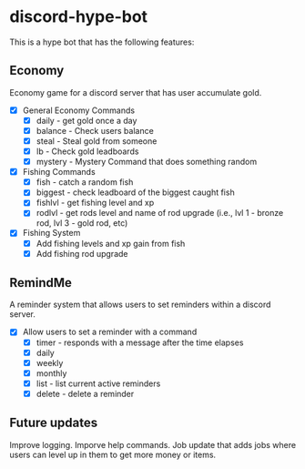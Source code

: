 # discord-hype-bot

This is a hype bot that has the following features:

## Economy

Economy game for a discord server that has user accumulate gold.

- [x] General Economy Commands
    - [x] daily - get gold once a day
    - [x] balance - Check users balance
    - [x] steal - Steal gold from someone
    - [x] lb - Check gold leadboards
    - [x] mystery - Mystery Command that does something random
- [x] Fishing Commands
    - [x] fish - catch a random fish
    - [x] biggest - check leadboard of the biggest caught fish
    - [x] fishlvl - get fishing level and xp
    - [x] rodlvl - get rods level and name of rod upgrade (i.e., lvl 1 - bronze rod, lvl 3 - gold rod, etc)
- [x] Fishing System
    - [x] Add fishing levels and xp gain from fish
    - [x] Add fishing rod upgrade

## RemindMe

A reminder system that allows users to set reminders within a discord server.

- [x] Allow users to set a reminder with a command
    - [x] timer - responds with a message after the time elapses
    - [x] daily
    - [x] weekly
    - [x] monthly
    - [x] list - list current active reminders
    - [x] delete - delete a reminder

## Future updates

Improve logging.
Imporve help commands.
Job update that adds jobs where users can level up in them to get more money or items.
